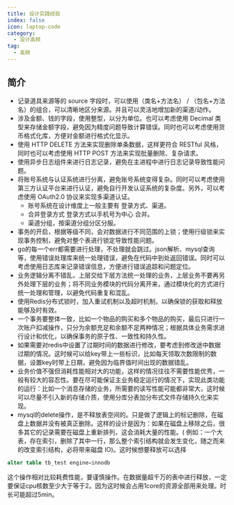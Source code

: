 ```yaml
---
title: 设计实践经验
index: false
icon: laptop-code
category:
  - 设计高频
tag:
  - 高频
---
```


## 简介

* 记录道具来源等的 source 字段时，可以使用（类名+方法名） / （包名+方法名）的组合，可以清晰地区分来源。并且可以灵活地增加新的渠道/动作。
* 涉及金额、钱的字段，使用整型，以分为单位。也可以考虑使用 Decimal 类型来存储金额字段，避免因为精度问题导致计算错误。同时也可以考虑使用货币格式化库，方便对金额进行格式化显示。
* 使用 HTTP DELETE 方法来实现删除单条数据，这样更符合 RESTful 风格，同时也可以考虑使用 HTTP POST 方法来实现批量删除、复杂请求。
* 使用异步日志组件来进行日志记录，避免在主进程中进行日志记录导致性能问题。
* 将账号系统与认证系统进行分离，避免账号系统变得复杂。同时可以考虑使用第三方认证平台来进行认证，避免自行开发认证系统的复杂度。另外，可以考虑使用
  OAuth2.0 协议来实现多渠道认证。
    * 账号系统在设计维度上一般主要有 登录方式、渠道。
    * 合并登录方式 登录方式以手机号为中心 合并。
    * 渠道分组，按渠道分组分区分服。
* 事务的开启，根据等级不同，会对数据进行不同范围的上锁；使用行级锁来实现事务控制，避免对整个表进行锁定导致性能问题。
* go的每一个err都需要进行处理，不处理就会跳过。json解析、mysql查询等，使用错误处理库来统一处理错误，避免在代码中到处返回错误。同时可以考虑使用日志库来记录错误信息，方便进行错误追踪和问题定位。
* 业务逻辑分离不错乱，上层交给下层方法统一处理的业务，上层业务不要再另外处理下层的业务；将不同业务模块的代码分离开来，通过模块化的方式进行统一处理和管理，以避免代码重复和混乱。
* 使用Redis分布式锁时，加入重试机制以及超时机制，以确保锁的获取和释放能够及时有效。
* 一个事务要整体一致，比如一个物品的购买和多个物品的购买，最后只进行一次账户扣减操作，只分为余额充足和余额不足两种情况；根据具体业务需求进行设计和优化，以确保事务的原子性、一致性和持久性。
* 如果需要对redis中设置了过期时间的数据进行修改，要考虑到修改途中数据过期的情况。这时候可以给key带上一些标识，比如每天领取次数限制的数据，设置key时带上日期，避免因为临界值时间出现的数据错乱。
* 业务价值不强但消耗性能相对大的功能，这样的情况往往不需要性能优秀，一般有较大的容忍性。要在尽可能保证主业务稳定运行的情况下，实现此类功能的运行：比如一个消息存储的业务，所需要的读写性能可能都非常大，这时候可以尽量不引入新的存储介质，使用分库分表加分布式文件存储持久化来实现。
* mysql的delete操作，是不释放表空间的。只是做了逻辑上的标记删除，在磁盘上数据并没有被真正删除。这样的设计是因为：如果在磁盘上移除之后，很多其它的记录需要在磁盘上重新排列，这会消耗大量的性能。(
例如：一个大表，存在索引，删除了其中一行，那么整个索引结构就会发生变化，随之而来的改变索引结构，必将带来磁盘 IO)。这时候想要释放可以选择

```sql
alter table tb_test engine=innodb
```

这个操作相对比较耗费性能，要谨慎操作。在数据量超千万的表中进行释放，一定要保证cpu核数至少大于等于2。因为这时候会占用1core的资源全部用来处理。时长可能超过5min。


